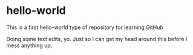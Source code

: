# hello-world
This is a first hello-world type of repository for learning GitHub

Doing some text edits, yo. Just so I can get my head around this before I mess anything up.
